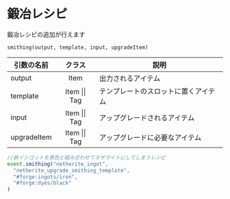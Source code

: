 # 鍛冶レシピ

鍛冶レシピの追加が行えます

`smithing(output, template, input, upgradeItem)`

| 引数の名前 | クラス | 説明 |
| ---- | :---: | ---- |
| output | Item | 出力されるアイテム |
| template | Item \|\| Tag | テンプレートのスロットに置くアイテム |
| input | Item \|\| Tag | アップグレードされるアイテム |
| upgradeItem | Item \|\| Tag| アップグレードに必要なアイテム |

```js
//鉄インゴットを黒色と組み合わせてネザライトにしてしまうレシピ
event.smithing("netherite_ingot",
  "netherite_upgrade_smithing_template",
  "#forge:ingots/iron",
  "#forge:dyes/black"
)
```
